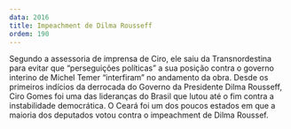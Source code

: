 ```yaml
---
data: 2016
title: Impeachment de Dilma Rousseff
ordem: 190
---
```

Segundo a assessoria de imprensa de Ciro, ele saiu da Transnordestina para evitar que “perseguições políticas” a sua posição contra o governo interino de Michel Temer “interfiram” no andamento da obra. Desde os primeiros indícios da derrocada do Governo da Presidente Dilma Rousseff, Ciro Gomes foi uma das lideranças do Brasil que lutou até o fim contra a instabilidade democrática. O Ceará foi um dos poucos estados em que a maioria dos deputados votou contra o impeachment de Dilma Roussef.